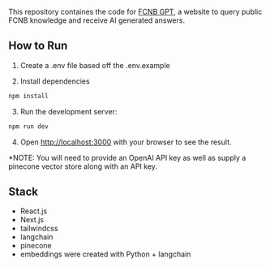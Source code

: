 This repository containes the code for [FCNB GPT](http://www.fcnb.xyz), a website to query public FCNB knowledge and receive AI generated answers.

## How to Run

1. Create a .env file based off the .env.example

2. Install dependencies
```bash
npm install
```

3. Run the development server:

```bash
npm run dev
```

4. Open [http://localhost:3000](http://localhost:3000) with your browser to see the result.

*NOTE: You will need to provide an OpenAI API key as well as supply a pinecone vector store along with an API key.

## Stack
- React.js
- Next.js
- tailwindcss
- langchain
- pinecone
- embeddings were created with Python + langchain
